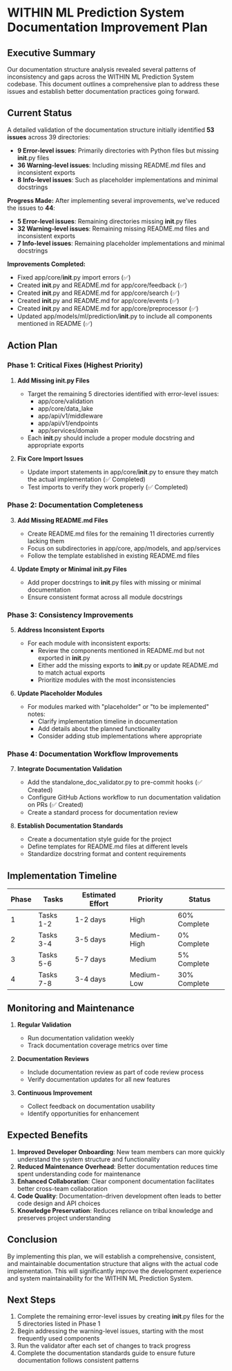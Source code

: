 # WITHIN ML Prediction System Documentation Improvement Plan

## Executive Summary

Our documentation structure analysis revealed several patterns of inconsistency and gaps across the WITHIN ML Prediction System codebase. This document outlines a comprehensive plan to address these issues and establish better documentation practices going forward.

## Current Status

A detailed validation of the documentation structure initially identified **53 issues** across 39 directories:
- **9 Error-level issues**: Primarily directories with Python files but missing __init__.py files
- **36 Warning-level issues**: Including missing README.md files and inconsistent exports
- **8 Info-level issues**: Such as placeholder implementations and minimal docstrings

**Progress Made:**
After implementing several improvements, we've reduced the issues to **44**:
- **5 Error-level issues**: Remaining directories missing __init__.py files
- **32 Warning-level issues**: Remaining missing README.md files and inconsistent exports
- **7 Info-level issues**: Remaining placeholder implementations and minimal docstrings

**Improvements Completed:**
- Fixed app/core/__init__.py import errors (✅)
- Created __init__.py and README.md for app/core/feedback (✅)
- Created __init__.py and README.md for app/core/search (✅)
- Created __init__.py and README.md for app/core/events (✅)
- Created __init__.py and README.md for app/core/preprocessor (✅)
- Updated app/models/ml/prediction/__init__.py to include all components mentioned in README (✅)

## Action Plan

### Phase 1: Critical Fixes (Highest Priority)

1. **Add Missing __init__.py Files**
   - Target the remaining 5 directories identified with error-level issues:
     - app/core/validation
     - app/core/data_lake
     - app/api/v1/middleware
     - app/api/v1/endpoints
     - app/services/domain
   - Each __init__.py should include a proper module docstring and appropriate exports

2. **Fix Core Import Issues**
   - Update import statements in app/core/__init__.py to ensure they match the actual implementation (✅ Completed)
   - Test imports to verify they work properly (✅ Completed)

### Phase 2: Documentation Completeness

3. **Add Missing README.md Files**
   - Create README.md files for the remaining 11 directories currently lacking them
   - Focus on subdirectories in app/core, app/models, and app/services
   - Follow the template established in existing README.md files

4. **Update Empty or Minimal __init__.py Files**
   - Add proper docstrings to __init__.py files with missing or minimal documentation
   - Ensure consistent format across all module docstrings

### Phase 3: Consistency Improvements

5. **Address Inconsistent Exports**
   - For each module with inconsistent exports:
     - Review the components mentioned in README.md but not exported in __init__.py
     - Either add the missing exports to __init__.py or update README.md to match actual exports
     - Prioritize modules with the most inconsistencies

6. **Update Placeholder Modules**
   - For modules marked with "placeholder" or "to be implemented" notes:
     - Clarify implementation timeline in documentation
     - Add details about the planned functionality
     - Consider adding stub implementations where appropriate

### Phase 4: Documentation Workflow Improvements

7. **Integrate Documentation Validation**
   - Add the standalone_doc_validator.py to pre-commit hooks (✅ Created)
   - Configure GitHub Actions workflow to run documentation validation on PRs (✅ Created)
   - Create a standard process for documentation review

8. **Establish Documentation Standards**
   - Create a documentation style guide for the project
   - Define templates for README.md files at different levels
   - Standardize docstring format and content requirements

## Implementation Timeline

| Phase | Tasks | Estimated Effort | Priority | Status |
|-------|-------|------------------|----------|--------|
| 1     | Tasks 1-2 | 1-2 days | High | 60% Complete |
| 2     | Tasks 3-4 | 3-5 days | Medium-High | 0% Complete |
| 3     | Tasks 5-6 | 5-7 days | Medium | 5% Complete |
| 4     | Tasks 7-8 | 3-4 days | Medium-Low | 30% Complete |

## Monitoring and Maintenance

1. **Regular Validation**
   - Run documentation validation weekly
   - Track documentation coverage metrics over time

2. **Documentation Reviews**
   - Include documentation review as part of code review process
   - Verify documentation updates for all new features

3. **Continuous Improvement**
   - Collect feedback on documentation usability
   - Identify opportunities for enhancement

## Expected Benefits

1. **Improved Developer Onboarding**: New team members can more quickly understand the system structure and functionality
2. **Reduced Maintenance Overhead**: Better documentation reduces time spent understanding code for maintenance
3. **Enhanced Collaboration**: Clear component documentation facilitates better cross-team collaboration
4. **Code Quality**: Documentation-driven development often leads to better code design and API choices
5. **Knowledge Preservation**: Reduces reliance on tribal knowledge and preserves project understanding

## Conclusion

By implementing this plan, we will establish a comprehensive, consistent, and maintainable documentation structure that aligns with the actual code implementation. This will significantly improve the development experience and system maintainability for the WITHIN ML Prediction System.

## Next Steps

1. Complete the remaining error-level issues by creating __init__.py files for the 5 directories listed in Phase 1
2. Begin addressing the warning-level issues, starting with the most frequently used components
3. Run the validator after each set of changes to track progress
4. Complete the documentation standards guide to ensure future documentation follows consistent patterns 